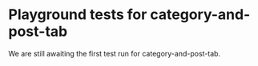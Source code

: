 # Playground tests for category-and-post-tab
We are still awaiting the first test run for category-and-post-tab.

